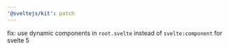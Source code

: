 ```yaml
---
'@sveltejs/kit': patch
---
```


fix: use dynamic components in `root.svelte` instead of `svelte:component` for svelte 5
